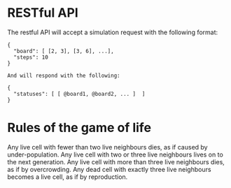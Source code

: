 # RESTful API

The restful API will accept a simulation request with the following format:

    {
      "board": [ [2, 3], [3, 6], ...],
      "steps": 10
    }

    And will respond with the following:

    {
      "statuses": [ [ @board1, @board2, ... ]  ]
    }

# Rules of the game of life

Any live cell with fewer than two live neighbours dies, as if caused by under-population.
Any live cell with two or three live neighbours lives on to the next generation.
Any live cell with more than three live neighbours dies, as if by overcrowding.
Any dead cell with exactly three live neighbours becomes a live cell, as if by reproduction.
